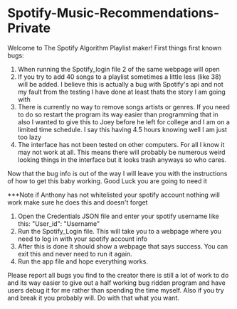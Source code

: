 # Spotify-Music-Recommendations-Private
Welcome to The Spotify Algorithm Playlist maker!
First things first known bugs:
1. When running the Spotify_login file 2 of the same webpage will open
2. If you try to add 40 songs to a playlist sometimes a little less (like 38) will be added. I believe this is actually a bug with Spotify's api
and not my fault from the testing I have done at least thats the story I am going with
3. There is currently no way to remove songs artists or genres. If you need to do so restart the program its way easier than programming that in
also I wanted to give this to Joey before he left for college and I am on a limited time schedule. I say this having 4.5 hours knowing well I am just
too lazy
4. The interface has not been tested on other computers. For all I know it may not work at all. This means there will probably be numerous
weird looking things in the interface but it looks trash anyways so who cares.

Now that the bug info is out of the way I will leave you with the instructions of how to get this baby working.
Good Luck you are going to need it

***Note if Anthony has not whitelisted your spotify account nothing will work make sure he does this and doesn't forget

1. Open the Credentials JSON file and enter your spotify username like this: 
"User_id": "Username"
2. Run the Spotify_Login file. This will take you to a webpage where you need to log in with your spotify account info
3. After this is done it should show a webpage that says success. You can exit this and never need to run it again.
4. Run the app file and hope everything works.

Please report all bugs you find to the creator there is still a lot of work to do and its way easier to give out a half working bug ridden program
and have users debug it for me rather than spending the time myself.
Also if you try and break it you probably will. Do with that what you want.
